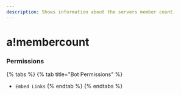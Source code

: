 ```yaml
---
description: Shows information about the servers member count.
---
```


# a!membercount

### Permissions

{% tabs %}
{% tab title="Bot Permissions" %}
* `Embed Links`
{% endtab %}
{% endtabs %}

